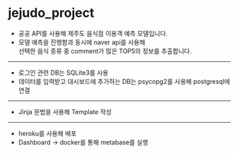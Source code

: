 # jejudo_project

- 공공 API를 사용해 제주도 음식점 이용객 예측 모델입니다.   
- 모델 예측을 진행함과 동시에 naver api를 사용해  
  선택한 음식 종류 중 comment가 많은 TOP5의 정보를 추출합니다.  

---
- 로그인 관련 DB는 SQLite3를 사용  
- 데이터를 입력받고 대시보드에 추가하는 DB는 psycopg2를 사용해 postgresql에 연결  

---

- Jinja 문법을 사용해 Template 작성  

---

- heroku를 사용해 배포  
- Dashboard -> docker를 통해 metabase를 실행 

